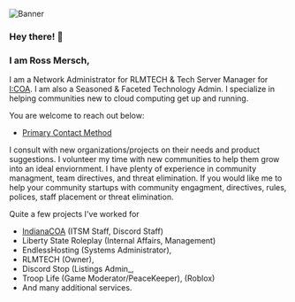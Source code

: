 
![Banner](https://rossmers.ch/im/github_banner.jpg)
### Hey there! 👋
### I am Ross Mersch,

I am a Network Administrator for RLMTECH & Tech Server Manager for [I:COA](https://indianacoa.com/team). I am also a Seasoned & Faceted Technology Admin. I specialize in helping communities new to cloud computing get up and running.

You are welcome to reach out below:
* [Primary Contact Method](mailto:contact@rossmers.ch)


I consult with new organizations/projects on their needs and product suggestions. I volunteer my time with new communities to help them grow into an ideal enviornment. I have plenty of experience in community managment, team directives, and threat elimination. If you would like me to help your community startups with community engagment, directives, rules, polices, staff placement or threat elimination.

Quite a few projects I've worked for
* [IndianaCOA](https://indianacoa.com) (ITSM Staff, Discord Staff)
* Liberty State Roleplay (Internal Affairs, Management)
* EndlessHosting (Systems Administrator),
* RLMTECH (Owner),
* Discord Stop (Listings Admin_,
* Troop Life (Game Moderator/PeaceKeeper), (Roblox)
* And many additional services.
